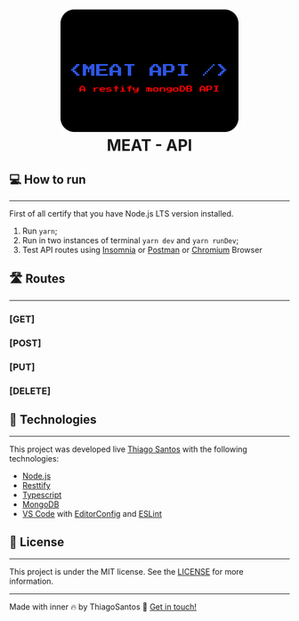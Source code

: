 <h1 align="center">
    <img alt="MEAT API" src="./assets/imgs/Logo.png" />
    <br>
    MEAT - API
</h1>

## 💻 How to run
---

First of all certify that you have Node.js LTS version installed.

1. Run `yarn`;
2. Run in two instances of terminal `yarn dev` and `yarn runDev`;
3. Test API routes using [Insomnia][insomnia] or [Postman][postman] or [Chromium][chromium] Browser

## 🛣 Routes
---
### [GET]

### [POST]

### [PUT]

### [DELETE]

## 🚀 Technologies
---
This project was developed live [Thiago Santos][linkedin] with the following technologies:

-   [Node.js](https://nodejs.org/en/)
-   [Resttify](http://restify.com/)
-   [Typescript][ts]
-   [MongoDB](https://www.mongodb.com/)
-   [VS Code][vscode] with [EditorConfig][vceditconfig] and [ESLint][vceslint]

## 📝 License
---
This project is under the MIT license. See the [LICENSE][mit license] for more information.

---

Made with inner 🔥 by ThiagoSantos :wave: [Get in touch!][linkedin]

[ts]: https://www.typescriptlang.org
[vscode]: https://code.visualstudio.com/
[yarn]: https://yarnpkg.com/
[vceditconfig]: https://marketplace.visualstudio.com/items?itemName=EditorConfig.EditorConfig
[vceslint]: https://marketplace.visualstudio.com/items?itemName=dbaeumer.vscode-eslint
[linkedin]: https://www.linkedin.com/in/thiago-henrique-santos-256b948a/
[mit license]: https://mit-license.org/
[insomnia]: https://insomnia.rest/
[postman]: https://www.postman.com/
[chromium]: https://download-chromium.appspot.com/
